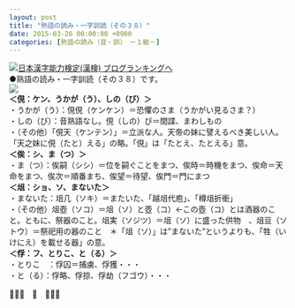 ```yaml
---
layout: post
title: "熟語の読み・一字訓読（その３８）"
date: 2015-03-26 00:00:00 +0900
categories: [熟語の読み（音・訓）　ー１級－]
---
```


[![](/syuusyuu9701/assets/images/熟語の読み・一字訓読（その３８）-br_c_3028_1.gif)](http://blog.with2.net/link.php?1659096:3028 "日本漢字能力検定(漢検) ブログランキングへ")[日本漢字能力検定(漢検) ブログランキングへ](http://blog.with2.net/link.php?1659096:3028)  
●熟語の読み・一字訓読（その３８）です。  
![](/syuusyuu9701/assets/images/熟語の読み・一字訓読（その３８）-83637e63b711447950df481be05dc169.jpg)  
**＜俔：ケン、うかが（う）、しの（び）＞**  
・うかが（う）：俔俔（ケンケン）＝恐懼のさま（うかがい見るさま？）  
・しの（び）：音熟語なし。俔（しの）び＝間諜、まわしもの  
・（その他）「俔天（ケンテン）」＝立派な人。天帝の妹に譬えるべき美しい人。「天之妹に俔（たと）える」の略。「俔」は「たとえ、たとえる」意。  
**＜俟：シ、ま（つ）＞**  
・ま（つ）：俟嗣（シシ）＝位を嗣ぐことをまつ、俟時＝時機をまつ、俟命＝天命をまつ、俟次＝順番まち、俟望＝待望、俟門＝門にまつ  
**＜俎：ショ、ソ、まないた＞**  
・まないた：俎几（ソキ）＝またいた、「越俎代庖」、「樽俎折衝」  
・（その他）俎壺（ソコ）＝俎（ソ）と壺（コ）←この壺（コ）とは酒器のこと。ともに、祭器のこと。俎実（ソジツ）＝俎（ソ）に盛った供物　、俎豆（ソトウ）＝祭祀用の器のこと　＊「俎（ソ）」は”まないた”というよりも、「牲（いけにえ）を載せる器」の意。  
**＜俘：フ、とりこ、と（る）＞**  
・とりこ　：俘囚＝捕虜、俘獲・・・  
・と（る）：俘略、俘掠、俘劫（フゴウ）・・・  
  
👋👋👋　🐑　👋👋👋  
  
